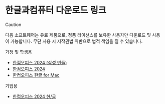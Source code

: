 # 한글과컴퓨터 다운로드 링크

> [!CAUTION]
> 다음 소프트웨어는 유료 제품으로, 정품 라이선스를 보유한 사용자만 다운로드 및 사용이 가능합니다. 무단 사용 시 저작권법 위반으로 법적 책임을 질 수 있습니다.

가정 및 학생용

- [한컴오피스 2024 (삼성 번들)](https://cdn.hancom.com/pds/hnc/DOWN/2024/HOfficeDN_2024_SAMSUNG.exe)
- [한컴오피스 2024](https://cdn.hancom.com/pds/hnc/DOWN/2024/HOfficeDN_2024.exe)
- [한컴오피스 한글 for Mac](https://cdn.hancom.com/pds/hnc/DOWN/HancomOfficeHWPGeneral.pkg)

기업용

- [한컴오피스 2024 한/글](https://cdn.hancom.com/pds/hnc/DOWN/2024/HOfficeDN_2024_Hwp.exe)
